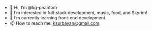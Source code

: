 - 👋 Hi, I’m @kg-phantom
- 👀 I’m interested in full-stack development, music, food, and Skyrim!
- 🌱 I’m currently learning front-end development.
- 📫 How to reach me: ksurbayan@gmail.com

<!---
kg-phantom/kg-phantom is a ✨ special ✨ repository because its `README.md` (this file) appears on your GitHub profile.
You can click the Preview link to take a look at your changes.
--->
